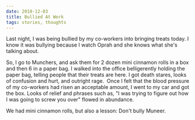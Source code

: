 ```yaml
---
date: 2010-12-03
title: Bullied At Work
tags: stories, thoughts
---
```


Last night, I was being bullied by my co-workers into bringing treats today. I know it was bullying because I watch Oprah and she knows what she's talking about.

So, I go to Munchers, and ask them for 2 dozen mini cinnamon rolls in a box and then 6 in a paper bag. I walked into the office belligerently holding the paper bag, telling people that their treats are here. I got death stares, looks of confusion and hurt, and outright rage. 
Once I felt that the blood pressure of my co-workers had risen an acceptable amount, I went to my car and got the box. Looks of relief and phrases such as, "I was trying to figure out how I was going to screw you over" flowed in abundance. 

We had mini cinnamon rolls, but also a lesson: Don't bully Muneer.